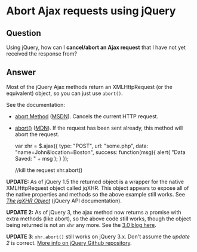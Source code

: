 
# Abort Ajax requests using jQuery

## Question
        
Using jQuery, how can I **cancel/abort an Ajax request** that I have not yet received the response from?

## Answer
        
Most of the jQuery Ajax methods return an XMLHttpRequest (or the equivalent) object, so you can just use `abort()`.

See the documentation:

*   [abort Method](http://msdn.microsoft.com/en-us/library/ms535920%28VS.85%29.aspx) ([MSDN](http://en.wikipedia.org/wiki/Microsoft_Developer_Network)). Cancels the current HTTP request.
*   [abort()](https://developer.mozilla.org/en-US/docs/Web/API/XMLHttpRequest/abort) ([MDN](http://en.wikipedia.org/wiki/Mozilla_Developer_Network)). If the request has been sent already, this method will abort the request.

    var xhr = $.ajax({
        type: "POST",
        url: "some.php",
        data: "name=John&location=Boston",
        success: function(msg){
           alert( "Data Saved: " + msg );
        }
    });
    
    //kill the request
    xhr.abort()
    

**UPDATE:** As of jQuery 1.5 the returned object is a wrapper for the native XMLHttpRequest object called jqXHR. This object appears to expose all of the native properties and methods so the above example still works. See _[The jqXHR Object](http://api.jquery.com/jQuery.ajax/#jqXHR)_ (jQuery API documentation).

**UPDATE 2:** As of jQuery 3, the ajax method now returns a promise with extra methods (like abort), so the above code still works, though the object being returned is not an `xhr` any more. See the [3.0 blog here](http://blog.jquery.com/2016/01/14/jquery-3-0-beta-released/).

**UPDATE 3**: `xhr.abort()` still works on jQuery 3.x. Don't assume the _update 2_ is correct. [More info on jQuery Github repository](https://github.com/jquery/jquery/issues/2084#issuecomment-308173243).
